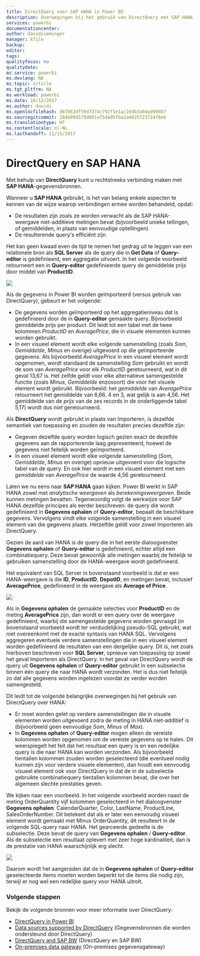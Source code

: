 ```yaml
---
title: DirectQuery voor SAP HANA in Power BI
description: Overwegingen bij het gebruik van DirectQuery met SAP HANA
services: powerbi
documentationcenter: 
author: davidiseminger
manager: kfile
backup: 
editor: 
tags: 
qualityfocus: no
qualitydate: 
ms.service: powerbi
ms.devlang: NA
ms.topic: article
ms.tgt_pltfrm: NA
ms.workload: powerbi
ms.date: 10/12/2017
ms.author: davidi
ms.openlocfilehash: d6f863df59d7374c792f1e1ac16db3a04ad99d87
ms.sourcegitcommit: 284b09d579d601e754a05fba2a4025723724f8eb
ms.translationtype: HT
ms.contentlocale: nl-NL
ms.lasthandoff: 11/15/2017
---
```

# <a name="directquery-and-sap-hana"></a>DirectQuery en SAP HANA
Met behulp van **DirectQuery** kunt u rechtstreeks verbinding maken met **SAP HANA**-gegevensbronnen.

Wanneer u **SAP HANA** gebruikt, is het van belang enkele aspecten te kennen van de wijze waarop verbindingen ermee worden behandeld, opdat:

* De resultaten zijn zoals ze worden verwacht als de SAP HANA-weergave niet-additieve metingen bevat (bijvoorbeeld unieke tellingen, of gemiddelden, in plaats van eenvoudige optellingen)
* De resulterende query's efficiënt zijn

Het kan geen kwaad even de tijd te nemen het gedrag uit te leggen van een relationele bron als **SQL Server** als de query die in **Get Data** of **Query-editor** is gedefinieerd, een aggregatie uitvoert. In het volgende voorbeeld retourneert een in **Query-editor** gedefinieerde query de gemiddelde prijs door middel van **ProductID**.

![](media/desktop-directquery-sap-hana/directquery-sap-hana_01.png)

Als de gegevens in Power BI worden geïmporteerd (versus gebruik van DirectQuery), gebeurt er het volgende:

* De gegevens worden geïmporteerd op het aggregatieniveau dat is gedefinieerd door de in **Query-editor** gemaakte query. Bijvoorbeeld gemiddelde prijs per product. Dit leidt tot een tabel met de twee kolommen *ProductID* en *AveragePrice*, die in visuele elementen kunnen worden gebruikt.
* In een visueel element wordt elke volgende samenstelling (zoals *Som*, *Gemiddelde*, *Minus* en overige) uitgevoerd op die geïmporteerde gegevens.  Als bijvoorbeeld *AveragePrice* in een visueel element wordt opgenomen, wordt standaard de samenstelling *Som* gebruikt en wordt de som van *AveragePrice* voor elk *ProductID* geretourneerd, wat in dit geval 13,67 is. Het zelfde geldt voor elke alternatieve samengestelde functie (zoals *Minus*, *Gemiddelde* enzovoort) die voor het visuele element wordt gebruikt. Bijvoorbeeld: het *gemiddelde* van *AveragePrice* retourneert het gemiddelde van 6,66, 4 en 3, wat gelijk is aan 4,56. Het gemiddelde van de *prijs* van de zes records in de onderliggende tabel 5,17) wordt dus *niet* geretourneerd.

Als **DirectQuery** wordt gebruikt in plaats van Importeren, is dezelfde semantiek van toepassing en zouden de resultaten precies dezelfde zijn:

* Gegeven dezelfde query worden logisch gezien exact de dezelfde gegevens aan de rapporterende laag gepresenteerd, hoewel de gegevens niet feitelijk worden geïmporteerd.
* In een visueel element wordt elke volgende samenstelling (*Som*, *Gemiddelde*, *Minus* en overige) opnieuw uitgevoerd voor die logische tabel van de query. En ook hier wordt in een visueel element met een *gemiddelde* van *AveragePrice* de waarde 4,56 geretourneerd.

Laten we nu eens naar **SAP HANA** gaan kijken. Power BI werkt in SAP HANA zowel met *analytische weergaven* als *berekeningsweergaven*. Beide kunnen metingen bevatten. Tegenwoordig volgt de werkwijze voor SAP HANA dezelfde principes als eerder beschreven: de query die wordt gedefinieerd in **Gegevens ophalen** of **Query-editor**, bepaalt de beschikbare gegevens. Vervolgens vindt elke volgende samenstelling in een visueel element van die gegevens plaats. Hetzelfde geldt voor zowel Importeren als DirectQuery.

Gezien de aard van HANA is de query die in het eerste dialoogvenster **Gegevens ophalen** of **Query-editor** is gedefinieerd, echter altijd een combinatiequery. Deze bevat gewoonlijk alle metingen waarbij de feitelijk te gebruiken samenstelling door de HANA-weergave wordt gedefinieerd.

Het equivalent van SQL Server in bovenstaand voorbeeld is dat er een HANA-weergave is die **ID**, **ProductID**, **DepotID**, en metingen bevat, inclusief **AveragePrice**, gedefinieerd in de weergave als **Average of Price**.

![](media/desktop-directquery-sap-hana/directquery-sap-hana_02.png)

Als in **Gegevens ophalen** de gemaakte selecties voor **ProductID** en de meting **AveragePrice** zijn, dan wordt er een query over de weergave gedefinieerd, waarbij die samengestelde gegevens worden gevraagd (in bovenstaand voorbeeld wordt ter verduidelijking pseudo-SQL gebruikt, wat niet overeenkomt met de exacte syntaxis van HANA SQL. Vervolgens aggregeren eventuele verdere samenstellingen die in een visueel element worden gedefinieerd de resultaten van een dergelijke query. Dit is, net zoals hierboven beschreven voor **SQL Server**, opnieuw van toepassing op zowel het geval Importeren als DirectQuery. In het geval van DirectQuery wordt de query uit **Gegevens ophalen** of **Query-editor** gebruikt in een subselectie binnen één query die naar HANA wordt verzonden. Het is dus niet feitelijk zo dat alle gegevens worden ingelezen voordat ze verder worden samengesteld.

Dit leidt tot de volgende belangrijke overwegingen bij het gebruik van DirectQuery over HANA:

* Er moet worden gelet op verdere samenstellingen die in visuele elementen worden uitgevoerd zodra de meting in HANA niet-additief is (bijvoorbeeld geen eenvoudige *Som*, *Minus* of *Max*).
* In **Gegevens ophalen** of **Query-editor** mogen alleen de vereiste kolommen worden opgenomen om de vereiste gegevens op te halen. Dit weerspiegelt het feit dat het resultaat een query is en een redelijke query is die naar HANA kan worden verzonden. Als bijvoorbeeld tientallen kolommen zouden worden geselecteerd (die eventueel nodig kunnen zijn voor verdere visuele elementen), dan houdt een eenvoudig visueel element ook voor DirectQuery in dat de in de subselectie gebruikte combinatiequery tientallen kolommen bevat, die over het algemeen slechte prestaties geven.

We kijken naar een voorbeeld. In het volgende voorbeeld worden naast de meting OrderQuantity vijf kolommen geselecteerd in het dialoogvenster **Gegevens ophalen**: CalendarQuarter, Color, LastName, ProductLine, SalesOrderNumber. Dit betekent dat als er later een eenvoudig visueel element wordt gemaakt met Minus OrderQuantity, dit resulteert in de volgende SQL-query naar HANA. Het gearceerde gedeelte is de subselectie. Deze bevat de query van **Gegevens ophalen** / **Query-editor**. Als de subselectie een resultaat oplevert met zeer hoge kardinaliteit, dan is de prestatie van HANA waarschijnlijk erg slecht.

![](media/desktop-directquery-sap-hana/directquery-sap-hana_03.png)

Daarom wordt het aangeraden dat de in **Gegevens ophalen** of **Query-editor** geselecteerde items moeten worden beperkt tot die items die nodig zijn, terwijl er nog wel een redelijke query voor HANA uitrolt.

### <a name="next-steps"></a>Volgende stappen
Bekijk de volgende bronnen voor meer informatie over DirectQuery:

* [DirectQuery in Power BI](desktop-directquery-about.md)
* [Data sources supported by DirectQuery](desktop-directquery-data-sources.md) (Gegevensbronnen die worden ondersteund door DirectQuery)
* [DirectQuery and SAP BW](desktop-directquery-sap-bw.md) (DirectQuery en SAP BW)
* [On-premises data gateway](service-gateway-onprem.md) (On-premises gegevensgateway)

